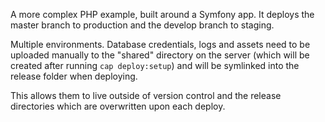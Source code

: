 A more complex PHP example, built around a Symfony app. It deploys the master branch to production and the develop branch to staging.

Multiple environments. Database credentials, logs and assets need to be uploaded manually to the "shared" directory on the server (which will be created after running `cap deploy:setup`) and will be symlinked into the release folder when deploying.

This allows them to live outside of version control and the release directories which are overwritten upon each deploy.